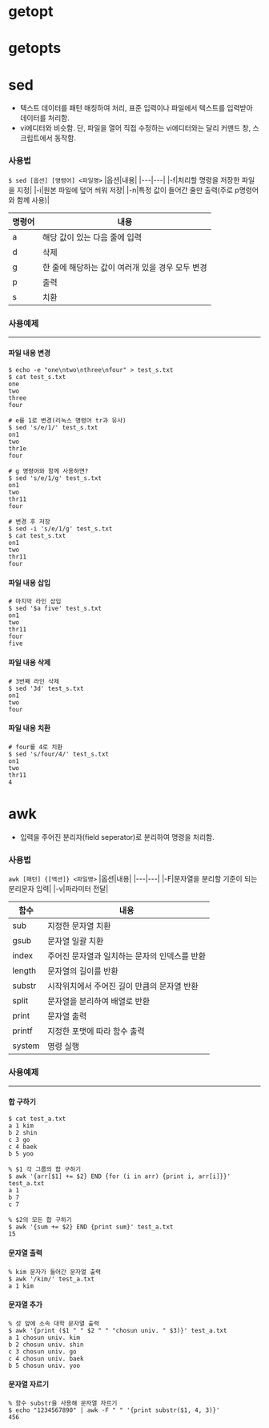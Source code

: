 # getopt


# getopts


# sed
* 텍스트 데이터를 패턴 매칭하여 처리, 표준 입력이나 파일에서 텍스트를 입력받아 데이터를 처리함.
* vi에디터와 비슷함. 단, 파일을 열어 직접 수정하는 vi에디터와는 달리 커맨드 창, 스크립트에서 동작함.
### 사용법
`$ sed [옵션] [명령어] <파일명>`
|옵션|내용|
|---|---|
|-f|처리할 명령을 저장한 파일을 지정|
|-i|원본 파일에 덮어 씌워 저장|
|-n|특정 값이 들어간 줄만 출력(주로 p명령어와 함께 사용)|

|명령어|내용|
|---|---|
|a|해당 값이 있는 다음 줄에 입력|
|d|삭제|
|g|한 줄에 해당하는 값이 여러개 있을 경우 모두 변경|
|p|출력|
|s|치환|

### 사용예제
---
#### 파일 내용 변경
```shell script
$ echo -e "one\ntwo\nthree\nfour" > test_s.txt
$ cat test_s.txt
one
two
three
four

# e를 1로 변경(리눅스 명령어 tr과 유사)
$ sed 's/e/1/' test_s.txt
on1
two
thr1e
four

# g 명령어와 함께 사용하면?
$ sed 's/e/1/g' test_s.txt
on1
two
thr11
four

# 변경 후 저장
$ sed -i 's/e/1/g' test_s.txt
$ cat test_s.txt
on1
two
thr11
four
```
#### 파일 내용 삽입
```shell script
# 마지막 라인 삽입
$ sed '$a five' test_s.txt
on1
two
thr11
four
five
```
#### 파일 내용 삭제
```shell script
# 3번째 라인 삭제
$ sed '3d' test_s.txt
on1
two
four
```
#### 파일 내용 치환
```shell script
# four를 4로 치환
$ sed 's/four/4/' test_s.txt
on1
two
thr11
4
```
# awk
* 입력을 주어진 분리자(field seperator)로 분리하여 명령을 처리함.
### 사용법
` awk [패턴] {[액션]} <파일명> `
|옵션|내용|
|---|---|
|-F|문자열을 분리할 기준이 되는 분리문자 입력|
|-v|파라미터 전달|

|함수|내용|
|---|---|
|sub|지정한 문자열 치환|
|gsub|문자열 일괄 치환|
|index|주어진 문자열과 일치하는 문자의 인덱스를 반환|
|length|문자열의 길이를 반환|
|substr|시작위치에서 주어진 길이 만큼의 문자열 반환|
|split|문자열을 분리하여 배열로 반환|
|print|문자열 출력|
|printf|지정한 포맷에 따라 함수 출력|
|system|명령 실행|

### 사용예제
---
#### 합 구하기
```shell script
$ cat test_a.txt
a 1 kim
b 2 shin
c 3 go
c 4 baek
b 5 yoo

% $1 각 그룹의 합 구하기
$ awk '{arr[$1] += $2} END {for (i in arr) {print i, arr[i]}}' test_a.txt
a 1
b 7
c 7

% $2의 모든 합 구하기
$ awk '{sum += $2} END {print sum}' test_a.txt
15
```

#### 문자열 출력
```shell script
% kim 문자가 들어간 문자열 출력
$ awk '/kim/' test_a.txt
a 1 kim
```

#### 문자열 추가
```shell script
% 성 앞에 소속 대학 문자열 출력
$ awk '{print ($1 " " $2 " " "chosun univ. " $3)}' test_a.txt
a 1 chosun univ. kim
b 2 chosun univ. shin
c 3 chosun univ. go
c 4 chosun univ. baek
b 5 chosun univ. yoo
```

#### 문자열 자르기
```shell script
% 함수 substr을 사용해 문자열 자르기
$ echo "1234567890" | awk -F " " '{print substr($1, 4, 3)}'
456
```

